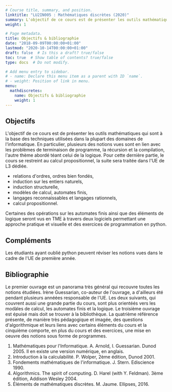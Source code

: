 ```yaml
---
# Course title, summary, and position.
linktitle: "LU2IN005 : Mathématiques discrètes (2020)"
summary: L'objectif de ce cours est de présenter les outils mathématiques qui sont à la base des techniques utilisées dans la plupart des domaines de l'informatique.
weight: 1

# Page metadata.
title: Objectifs & bibliographie
date: "2018-09-09T00:00:00+01:00"
lastmod: "2020-10-14T00:00:00+01:00"
draft: false  # Is this a draft? true/false
toc: true  # Show table of contents? true/false
type: docs  # Do not modify.

# Add menu entry to sidebar.
# - name: Declare this menu item as a parent with ID `name`.
# - weight: Position of link in menu.
menu:
  mathdiscretes:
    name: Objectifs & bibliographie
    weight: 1
---
```


## Objectifs

L'objectif de ce cours est de présenter les outils mathématiques qui sont à la base des techniques utilisées dans la plupart des domaines de l'informatique. En particulier, plusieurs des notions vues sont en lien avec les problèmes de terminaison de programme, la récursion et la compilation, l'autre thème abordé téant celui de la logique. Pour cette dernière partie, le cours se restreint au calcul propositionnel, la suite sera traitée dans l'UE de L3 dédiée.

* relations d'ordres, ordres bien fondés,
* induction sur les entiers naturels,
* induction structurelle,
* modèles de calcul, automates finis,
* langages reconnaissables et langages rationnels,
* calcul propositionnel.

Certaines des opérations sur les automates finis ainsi que des éléments de logique seront vus en TME à travers deux logiciels permettant une approche pratique et visuelle et des exercices de programmation en python.

## Compléments

Les étudiants ayant oublié python peuvent réviser les notions vues dans le cadre de l'UE de première année.

## Bibliographie

Le premier ouvrage est un panorama très général qui recouvre toutes les notions étudiées. Irène Guessarian, co-auteur de l'ouvrage, a d'ailleurs été pendant plusieurs annéées responsable de l'UE. Les deux suivants, qui couvrent aussi une grande partie du cours, sont plus orientéés vers les modàles de calcul, les automates finis et la logique. Le troisième ouvrage est épuisé mais doit se trouver à la bibliothèque. La quatrième référence présente, de manière très pédagogique et imagée, des questions d'algorithmique et leurs liens avec certains éléments du cours et la cinquième comporte, en plus du cours et des exercices, une mise en oeuvre des notions sous forme de programmes.

1. Mathématiques pour l'Informatique. A. Arnold, I. Guessarian. Dunod 2005. Il en existe une version numérique, en anglais.
2. Introduction à la calculabilité. P. Wolper, 2ème édition, Dunod 2001.
3. Fondements mathématiques de l'informatique. J. Stern. Ediscience 1990.
4. Algorithmics. The spirit of computing. D. Harel (with Y. Feldman). 3ème édition, Addison Wesley 2004.
5. Éléments de mathématiques discrètes. M. Jaume. Ellipses, 2016.

